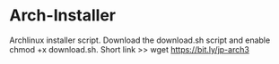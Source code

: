 # Arch-Installer

Archlinux installer script. Download the download.sh script and enable chmod +x download.sh.
Short link >> wget https://bit.ly/jp-arch3
